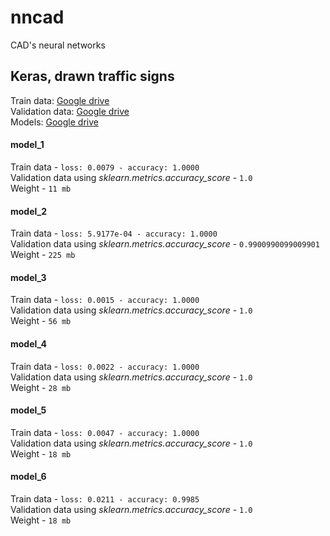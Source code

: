 # nncad
CAD's neural networks  

## Keras, drawn traffic signs  
Train data: [Google drive](https://drive.google.com/drive/folders/1g7sy6le5bapZ45Z3536Fn7drX0kr9PiQ?usp=sharing)  
Validation data: [Google drive](https://drive.google.com/drive/folders/1RDAGq0F0SdDNE-b_s9e5fOSlf92nFLzU?usp=sharing)  
Models: [Google drive](https://drive.google.com/drive/folders/1RtRkPHqnLdS3mPfIjyr7MnOcwZGIaBIg?usp=sharing)

#### model_1  
Train data - ```loss: 0.0079 - accuracy: 1.0000```  
Validation data using *sklearn.metrics.accuracy_score* - ```1.0```  
Weight - ```11 mb```  

#### model_2  
Train data - ```loss: 5.9177e-04 - accuracy: 1.0000```  
Validation data using *sklearn.metrics.accuracy_score* - ```0.9900990099009901```  
Weight - ```225 mb```

#### model_3  
Train data - ```loss: 0.0015 - accuracy: 1.0000```  
Validation data using *sklearn.metrics.accuracy_score* - ```1.0```  
Weight - ```56 mb```

#### model_4  
Train data - ```loss: 0.0022 - accuracy: 1.0000```  
Validation data using *sklearn.metrics.accuracy_score* - ```1.0```  
Weight - ```28 mb```

#### model_5  
Train data - ```loss: 0.0047 - accuracy: 1.0000```  
Validation data using *sklearn.metrics.accuracy_score* - ```1.0```  
Weight - ```18 mb```

#### model_6  
Train data - ```loss: 0.0211 - accuracy: 0.9985```  
Validation data using *sklearn.metrics.accuracy_score* - ```1.0```  
Weight - ```18 mb```
